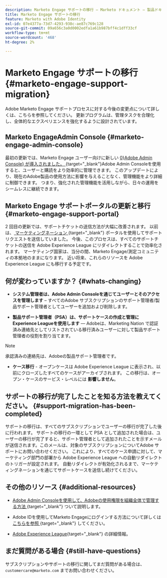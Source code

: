 ```yaml
---
description: Marketo Engage サポートの移行 – Marketo ドキュメント – 製品ドキュメント
title: Marketo Engage サポートの移行
feature: Marketo with Adobe Identity
exl-id: 07e4377a-73d7-4293-938c-ae87c769c128
source-git-commit: 09a656c3a0d0002edfa1a61b987bff4c1dff33cf
workflow-type: tm+mt
source-wordcount: '468'
ht-degree: 2%

---
```


# Marketo Engage サポートの移行 {#marketo-engage-support-migration}

Adobe Marketo Engage サポートプロセスに対する今後の変更点について詳しくは、こちらを参照してください。 更新プログラムは、管理タスクを合理化し、全体的なエクスペリエンスを強化するように設計されています。

## Marketo EngageAdmin Console {#marketo-engage-admin-console}

最初の更新では、Marketo Engage ユーザー向けに新しい [0}Adobe Admin Console} が導入されました。 ](https://helpx.adobe.com/jp/enterprise/admin-guide.html){target="_blank"}Adobe Admin Consoleを使用すると、ユーザーと購読をより効率的に管理できます。 このアップデートにより、現在のAdobe製品の使用方法に影響を与えることなく、管理機能をより詳細に制御できます。 つまり、強化された管理機能を活用しながら、日々の運用をシームレスに継続できます。

## Marketo Engage サポートポータルの更新と移行 {#marketo-engage-support-portal}

2 回目の更新では、サポートチケットの送信方法が大幅に改善されます。 以前は、[ マーケティングネーション ](https://nation.marketo.com/){target="_blank"} ポータルを使用してサポートリクエストを送信していました。 今後、このプロセスは、すべてのサポートチケットの送信を Adobe Experience League にリダイレクトすることで効率化されます。 マーケティング国家は、当分の間、Marketo Engage/測定コミュニティの本拠地のままになります。 近い将来、これらのリソースを Adobe Experience League にも移行する予定です。

## 何が変わっていますか？ {#whats-changing}

* **システム管理者は、Adobe Admin Consoleを通じてユーザーとそのアクセスを管理します** – すべてのAdobe サブスクリプションのサポート管理者/製品サポート管理者としてユーザーを追加および削除します。

* **製品サポート管理者（PSA）は、サポートケースの作成と管理にExperience Leagueを使用します** — Adobeは、Marketing Nation で認証済み連絡先としてリストされている移行済みユーザーに対して製品サポート管理者の役割を割り当てます。

>[!NOTE]
>
>承認済みの連絡先は、Adobeの製品サポート管理者です。

* **ケース移行** - オープンケースは Adobe Experience League に表示され、以前にクローズしたすべてのケースがアーカイブされます。 この移行は、オープン・ケースのサービス・レベルには **影響しません**。

## サポートの移行が完了したことを知る方法を教えてください。 {#support-migration-has-been-completed}

サポートの移行は、すべてのサブスクリプションでユーザーの移行が完了した後に行われます。 サポートの移行の一環として PSA として追加された場合は、ユーザーの移行が完了すると、サポート管理者として追加されたことを示すメールが送信されます。このメールは、対象のサブスクリプションについてAdobe サポートにお問い合わせください。 これにより、すべてのケース申請に対して、マーケティング部門の部署から Adobe Experience League への自動リダイレクトのトリガーが設定されます。 自動リダイレクトが有効化されるまで、マーケティングネーションを通じてサポートケースを送信し続けてください。

## その他のリソース {#additional-resources}

* [Adobe Admin Consoleを使用して、Adobeの使用権限を組織全体で管理する方法 ](https://helpx.adobe.com/jp/enterprise/using/admin-roles.html){target="_blank"} ついて説明します。

* Adobe IDを使用してMarketo Engageにログインする方法について詳しくは [ こちらを参照 ](/help/marketo/product-docs/administration/marketo-with-adobe-identity/user-sign-in-with-adobe-id.md){target="_blank"} してください。

* [Adobe Experience League](https://experienceleague.adobe.com/?lang=ja){target="_blank"} の詳細情報。

## まだ質問がある場合 {#still-have-questions}

サブスクリプションやサポートの移行に関してまだ質問がある場合は、`customercare@marketo.com` までお問い合わせください。
